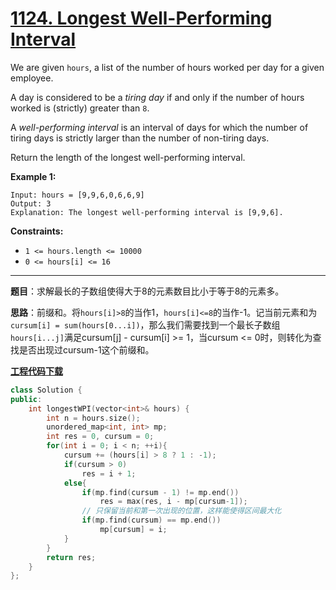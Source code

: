 # [1124. Longest Well-Performing Interval](https://leetcode.com/problems/longest-well-performing-interval/)

We are given `hours`, a list of the number of hours worked per day for a given employee.

A day is considered to be a *tiring day* if and only if the number of hours worked is (strictly) greater than `8`.

A *well-performing interval* is an interval of days for which the number of tiring days is strictly larger than the number of non-tiring days.

Return the length of the longest well-performing interval.

**Example 1:**

```
Input: hours = [9,9,6,0,6,6,9]
Output: 3
Explanation: The longest well-performing interval is [9,9,6].
```

**Constraints:**

- `1 <= hours.length <= 10000`
- `0 <= hours[i] <= 16`

-----

**题目**：求解最长的子数组使得大于8的元素数目比小于等于8的元素多。

**思路**：前缀和。将`hours[i]>8`的当作1，`hours[i]<=8`的当作-1。记当前元素和为`cursum[i] = sum(hours[0...i])`，那么我们需要找到一个最长子数组`hours[i...j]`满足cursum[j] - cursum[i] >= 1，当cursum <= 0时，则转化为查找是否出现过cursum-1这个前缀和。

[**工程代码下载**](https://github.com/shenkh/leetcode)

```cpp
class Solution {
public:
    int longestWPI(vector<int>& hours) {
        int n = hours.size();
        unordered_map<int, int> mp;
        int res = 0, cursum = 0;
        for(int i = 0; i < n; ++i){
            cursum += (hours[i] > 8 ? 1 : -1);
            if(cursum > 0)
                res = i + 1;
            else{
                if(mp.find(cursum - 1) != mp.end())
                    res = max(res, i - mp[cursum-1]);
                // 只保留当前和第一次出现的位置，这样能使得区间最大化
                if(mp.find(cursum) == mp.end())
                    mp[cursum] = i;
            }
        }
        return res;
    }
};
```
